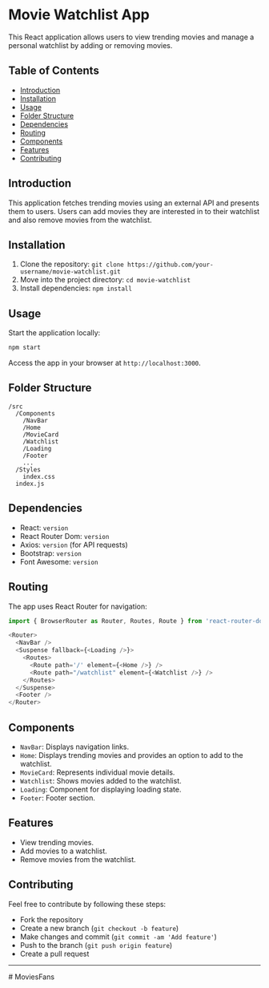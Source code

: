 # Movie Watchlist App

This React application allows users to view trending movies and manage a personal watchlist by adding or removing movies.

## Table of Contents

- [Introduction](#introduction)
- [Installation](#installation)
- [Usage](#usage)
- [Folder Structure](#folder-structure)
- [Dependencies](#dependencies)
- [Routing](#routing)
- [Components](#components)
- [Features](#features)
- [Contributing](#contributing)


## Introduction

This application fetches trending movies using an external API and presents them to users. Users can add movies they are interested in to their watchlist and also remove movies from the watchlist.

## Installation

1. Clone the repository: `git clone https://github.com/your-username/movie-watchlist.git`
2. Move into the project directory: `cd movie-watchlist`
3. Install dependencies: `npm install`

## Usage

Start the application locally:

```bash
npm start
```

Access the app in your browser at `http://localhost:3000`.

## Folder Structure

```
/src
  /Components
    /NavBar
    /Home
    /MovieCard
    /Watchlist
    /Loading
    /Footer
    ...
  /Styles
    index.css
  index.js
```

## Dependencies

- React: `version`
- React Router Dom: `version`
- Axios: `version` (for API requests)
- Bootstrap: `version`
- Font Awesome: `version`

## Routing

The app uses React Router for navigation:

```javascript
import { BrowserRouter as Router, Routes, Route } from 'react-router-dom';

<Router>
  <NavBar />
  <Suspense fallback={<Loading />}>
    <Routes>
      <Route path='/' element={<Home />} />
      <Route path="/watchlist" element={<Watchlist />} />
    </Routes>
  </Suspense>
  <Footer />
</Router>
```

## Components

- `NavBar`: Displays navigation links.
- `Home`: Displays trending movies and provides an option to add to the watchlist.
- `MovieCard`: Represents individual movie details.
- `Watchlist`: Shows movies added to the watchlist.
- `Loading`: Component for displaying loading state.
- `Footer`: Footer section.

## Features

- View trending movies.
- Add movies to a watchlist.
- Remove movies from the watchlist.

## Contributing

Feel free to contribute by following these steps:
- Fork the repository
- Create a new branch (`git checkout -b feature`)
- Make changes and commit (`git commit -am 'Add feature'`)
- Push to the branch (`git push origin feature`)
- Create a pull request


---

#   M o v i e s F a n s 
 
 
